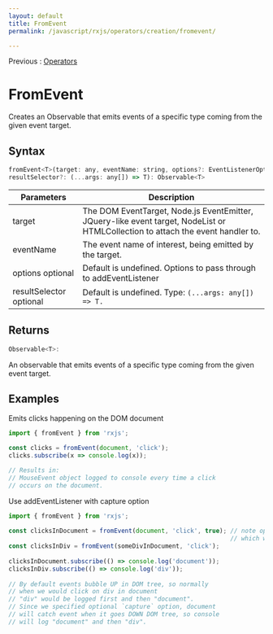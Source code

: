 ```yaml
---
layout: default
title: FromEvent
permalink: /javascript/rxjs/operators/creation/fromevent/

---
```


Previous : [Operators](../../operators.md)

# FromEvent

Creates an Observable that emits events of a specific type coming from the given event target.


## Syntax

```javascript
fromEvent<T>(target: any, eventName: string, options?: EventListenerOptions | ((...args: any[]) => T), 
resultSelector?: (...args: any[]) => T): Observable<T>
```

| Parameters | Description |
| ---------- | ----------- |
| target | The DOM EventTarget, Node.js EventEmitter, JQuery-like event target, NodeList or HTMLCollection to attach the event handler to. |
| eventName | The event name of interest, being emitted by the target. |
| options optional | Default is undefined. Options to pass through to addEventListener |
| resultSelector optional | Default is undefined. Type: `(...args: any[]) => T.` |


## Returns

```javascript
Observable<T>: 
```
An observable that emits events of a specific type coming from the given event target.


## Examples

Emits clicks happening on the DOM document
```javascript
import { fromEvent } from 'rxjs';

const clicks = fromEvent(document, 'click');
clicks.subscribe(x => console.log(x));

// Results in:
// MouseEvent object logged to console every time a click
// occurs on the document.
```

Use addEventListener with capture option
```javascript
import { fromEvent } from 'rxjs';
 
const clicksInDocument = fromEvent(document, 'click', true); // note optional configuration parameter
                                                             // which will be passed to addEventListener
const clicksInDiv = fromEvent(someDivInDocument, 'click');
 
clicksInDocument.subscribe(() => console.log('document'));
clicksInDiv.subscribe(() => console.log('div'));
 
// By default events bubble UP in DOM tree, so normally
// when we would click on div in document
// "div" would be logged first and then "document".
// Since we specified optional `capture` option, document
// will catch event when it goes DOWN DOM tree, so console
// will log "document" and then "div".
```